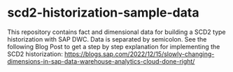 # scd2-historization-sample-data
This repository contains fact and dimensional data for building a SCD2 type historization with SAP DWC. 
Data is separated by semicolon.
See the following Blog Post to get a step by step explanation for implementing the SCD2 historization:
https://blogs.sap.com/2022/12/15/slowly-changing-dimensions-in-sap-data-warehouse-analytics-cloud-done-right/
